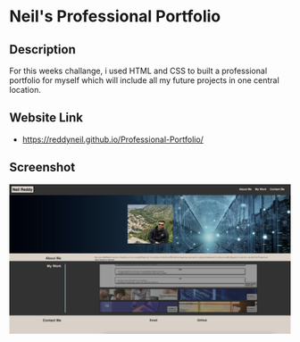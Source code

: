 # Neil's Professional Portfolio

## Description
For this weeks challange, i used HTML and CSS to built a professional portfolio for myself which will include all my future projects in one central location. 

## Website Link
- https://reddyneil.github.io/Professional-Portfolio/

## Screenshot
![My Screenshot](<assets/images/Webscreenshot.png>)